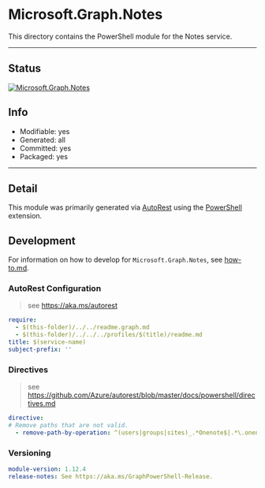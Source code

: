 <!-- region Generated -->
# Microsoft.Graph.Notes
This directory contains the PowerShell module for the Notes service.

---
## Status
[![Microsoft.Graph.Notes](https://img.shields.io/powershellgallery/v/Microsoft.Graph.Notes.svg?style=flat-square&label=Microsoft.Graph.Notes "Microsoft.Graph.Notes")](https://www.powershellgallery.com/packages/Microsoft.Graph.Notes/)

## Info
- Modifiable: yes
- Generated: all
- Committed: yes
- Packaged: yes

---
## Detail
This module was primarily generated via [AutoRest](https://github.com/Azure/autorest) using the [PowerShell](https://github.com/Azure/autorest.powershell) extension.

## Development
For information on how to develop for `Microsoft.Graph.Notes`, see [how-to.md](how-to.md).
<!-- endregion -->

### AutoRest Configuration

> see https://aka.ms/autorest

``` yaml
require:
  - $(this-folder)/../../readme.graph.md
  - $(this-folder)/../../../profiles/$(title)/readme.md
title: $(service-name)
subject-prefix: ''
```

### Directives

> see https://github.com/Azure/autorest/blob/master/docs/powershell/directives.md

``` yaml
directive:
# Remove paths that are not valid.
  - remove-path-by-operation: ^(users|groups|sites)_.*Onenote$|.*\.onenote\..*parent.*|.*\.notebooks_(Get|Update|Delete)Section.*|.*\.notebooks\.section.*|.*\.sectionGroups_(Get|Update|Delete)Section.*|.*\.sectionGroups\.section.*|.*\.sections_(Get|Update|Delete)Pages|.*\.sections.pages.*|.*\.onenote_(List|Create|Update|Delete)(Operations|Resources)
```
### Versioning

``` yaml
module-version: 1.12.4
release-notes: See https://aka.ms/GraphPowerShell-Release.
```
